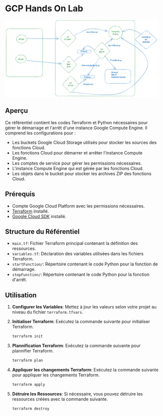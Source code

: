 # GCP Hands On Lab

![HLD](./benj/img/hld-mc-server.png "HLD Minecraft Server OnDemand")

## Aperçu

Ce référentiel contient les codes Terraform et Python nécessaires pour gérer le démarrage et l'arrêt d'une instance Google Compute Engine. Il comprend les configurations pour :

- Les buckets Google Cloud Storage utilisés pour stocker les sources des fonctions Cloud.
- Les fonctions Cloud pour démarrer et arrêter l'instance Compute Engine.
- Les comptes de service pour gérer les permissions nécessaires.
- L'instance Compute Engine qui est gérée par les fonctions Cloud.
- Les objets dans le bucket pour stocker les archives ZIP des fonctions Cloud.

## Prérequis

- Compte Google Cloud Platform avec les permissions nécessaires.
- [Terraform](https://www.terraform.io/downloads.html) installé.
- [Google Cloud SDK](https://cloud.google.com/sdk/docs/install) installé.

## Structure du Référentiel

- `main.tf`: Fichier Terraform principal contenant la définition des ressources.
- `variables.tf`: Déclaration des variables utilisées dans les fichiers Terraform.
- `startFunction/`: Répertoire contenant le code Python pour la fonction de démarrage.
- `stopFunction/`: Répertoire contenant le code Python pour la fonction d'arrêt.

## Utilisation

1. **Configurer les Variables**: Mettez à jour les valeurs selon votre projet au niveau du fichier `terraform.tfvars`.

2. **Initialiser Terraform**: Exécutez la commande suivante pour initialiser Terraform.

   ```bash
   terraform init
   ```

3. **Plannification Terraform**: Exécutez la commande suivante pour plannifier Terraform.

   ```bash
   terraform plan
   ```

4. **Appliquer les changements Terraform**: Exécutez la commande suivante pour appliquer les changements Terraform.

   ```bash
   terraform apply
   ```

5. **Détruire les Ressources**: Si nécessaire, vous pouvez détruire les ressources créées avec la commande suivante.

   ```bash
   terraform destroy
   ```

